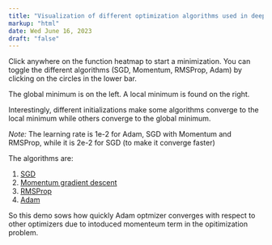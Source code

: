 ```yaml
---
title: "Visualization of different optimization algorithms used in deep learning"
markup: "html"
date: Wed June 16, 2023
draft: "false"
---
```

<div>
    <p>Click anywhere on the function heatmap to start a minimization. You can toggle the different algorithms (SGD, Momentum, RMSProp, Adam) by clicking
    on the circles in the lower bar.</p>
    <p>The global minimum is on the left. A local minimum is found on the right.</p>
    <p>Interestingly, different initializations make some algorithms converge to the local minimum while others converge to the global minimum.</p>
    <p><em>Note:</em> The learning rate is 1e-2 for Adam, SGD with Momentum and RMSProp, while it is 2e-2 for SGD (to make it converge faster)</p>
    <p>The algorithms are:</p>
    <ol>
        <li><a href="https://en.wikipedia.org/wiki/Stochastic_gradient_descent">SGD</a></li>
        <li><a href="https://en.wikipedia.org/wiki/Stochastic_gradient_descent#Momentum">Momentum gradient descent</a></li>
        <li><a href="http://www.cs.toronto.edu/~tijmen/csc321/slides/lecture_slides_lec6.pdf">RMSProp</a></li>
        <li><a href="http://arxiv.org/abs/1412.6980">Adam</a></li>
    </ol>
</div>

<div id="visualization-container"></div>

<style>
.sgd {
    stroke: black;
}

.momentum {
    stroke: blue;
}

.rmsprop {
    stroke: red;
}

.adam {
    stroke: green;
}

.SGD {
    fill: black;
}

.Momentum {
    fill: blue;
}

.RMSProp {
    fill: red;
}

.Adam {
    fill: green;
}

circle:hover {
  fill-opacity: .3;
}
</style>
<body>
<script src="https://d3js.org/d3.v4.min.js"></script>
<script src="https://d3js.org/d3-contour.v1.min.js"></script>
<script src="https://d3js.org/d3-scale-chromatic.v1.min.js"></script>
<script>

var width = 700,
    height = 500,
    nx = parseInt(width / 5), // grid sizes
    ny = parseInt(height / 5),
    h = 1e-7, // step used when approximating gradients
    drawing_time = 30; // max time to run optimization

var svg = d3.select("#visualization-container")
            .append("svg")
            .attr("width", width)
            .attr("height", height);

// Parameters describing where function is defined
var domain_x = [-2, 2],
    domain_y = [-2, 2],
    domain_f = [-2, 8],
    contour_step = 0.5; // Step size of contour plot

var scale_x = d3.scaleLinear()
                .domain([0, width])
                .range(domain_x);

var scale_y = d3.scaleLinear()
                .domain([0, height])
                .range(domain_y);

var thresholds = d3.range(domain_f[0], domain_f[1], contour_step);

var color_scale = d3.scaleLinear()
    .domain(d3.extent(thresholds))
    .interpolate(function() { return d3.interpolateYlGnBu; });

var function_g = svg.append("g").on("mousedown", mousedown),
    gradient_path_g = svg.append("g"),
    menu_g = svg.append("g");

/*
 * Set up the function and gradients
 */

/* Value of f at (x, y) */
function f(x, y) {
    return -2 * Math.exp(-((x - 1) * (x - 1) + y * y) / .2) + -3 * Math.exp(-((x + 1) * (x + 1) + y * y) / .2) + x * x + y * y;
}

/* Returns gradient of f at (x, y) */
function grad_f(x,y) {
    var grad_x = (f(x + h, y) - f(x, y)) / h
        grad_y = (f(x, y + h) - f(x, y)) / h
    return [grad_x, grad_y];
}


/* Returns values of f(x,y) at each point on grid as 1 dim array. */
function get_f_values(nx, ny) {
    var grid = new Array(nx * ny);
    for (i = 0; i < nx; i++) {
        for (j = 0; j < ny; j++) {
            var x = scale_x( parseFloat(i) / nx * width ),
                y = scale_y( parseFloat(j) / ny * height );
            // Set value at ordering expected by d3.contour
            grid[i + j * nx] = f(x, y);
        }
    }
    return grid;
}

/*
 * Set up the contour plot
 */

var contours = d3.contours()
    .size([nx, ny])
    .thresholds(thresholds);

var f_values = get_f_values(nx, ny);

function_g.selectAll("path")
          .data(contours(f_values))
          .enter().append("path")
          .attr("d", d3.geoPath(d3.geoIdentity().scale(width / nx)))
          .attr("fill", function(d) { return color_scale(d.value); })
          .attr("stroke", "none");

/*
 * Set up buttons
 */
var draw_bool = {"SGD" : true, "Momentum" : true, "RMSProp" : true, "Adam" : true};

var buttons = ["SGD", "Momentum", "RMSProp", "Adam"];

menu_g.append("rect")
      .attr("x", 0)
      .attr("y", height - 40)
      .attr("width", width)
      .attr("height", 40)
      .attr("fill", "white")
      .attr("opacity", 0.2);

menu_g.selectAll("circle")
      .data(buttons)
      .enter()
      .append("circle")
      .attr("cx", function(d,i) { return width/4 * (i + 0.25);} )
      .attr("cy", height - 20)
      .attr("r", 10)
      .attr("stroke-width", 0.5)
      .attr("stroke", "black")
      .attr("class", function(d) { console.log(d); return d;})
      .attr("fill-opacity", 0.5)
      .attr("stroke-opacity", 1)
      .on("mousedown", button_press);

menu_g.selectAll("text")
      .data(buttons)
      .enter()
      .append("text")
      .attr("x", function(d,i) { return width/4 * (i + 0.25) + 18;} )
      .attr("y", height - 14)
      .text(function(d) { return d; })
      .attr("text-anchor", "start")
      .attr("font-family", "Helvetica Neue")
      .attr("font-size", 15)
      .attr("font-weight", 200)
      .attr("fill", "white")
      .attr("fill-opacity", 0.8);

function button_press() {
    var type = d3.select(this).attr("class")
    if (draw_bool[type]) {
        d3.select(this).attr("fill-opacity", 0);
        draw_bool[type] = false;
    } else {
        d3.select(this).attr("fill-opacity", 0.5)
        draw_bool[type] = true;
    }
}

/*
 * Set up optimization/gradient descent functions.
 * SGD, Momentum, RMSProp, Adam.
 */

function get_sgd_path(x0, y0, learning_rate, num_steps) {
    var sgd_history = [{"x": scale_x.invert(x0), "y": scale_y.invert(y0)}];
    var x1, y1, gradient;
    for (i = 0; i < num_steps; i++) {
        gradient = grad_f(x0, y0);
        x1 = x0 - learning_rate * gradient[0]
        y1 = y0 - learning_rate * gradient[1]
        sgd_history.push({"x" : scale_x.invert(x1), "y" : scale_y.invert(y1)})
        x0 = x1
        y0 = y1
    }
    return sgd_history;
}

function get_momentum_path(x0, y0, learning_rate, num_steps, momentum) {
    var v_x = 0,
        v_y = 0;
    var momentum_history = [{"x": scale_x.invert(x0), "y": scale_y.invert(y0)}];
    var x1, y1, gradient;
    for (i=0; i < num_steps; i++) {
        gradient = grad_f(x0, y0)
        v_x = momentum * v_x - learning_rate * gradient[0]
        v_y = momentum * v_y - learning_rate * gradient[1]
        x1 = x0 + v_x
        y1 = y0 + v_y
        momentum_history.push({"x" : scale_x.invert(x1), "y" : scale_y.invert(y1)})
        x0 = x1
        y0 = y1
    }
    return momentum_history
}

function get_rmsprop_path(x0, y0, learning_rate, num_steps, decay_rate, eps) {
    var cache_x = 0,
        cache_y = 0;
    var rmsprop_history = [{"x": scale_x.invert(x0), "y": scale_y.invert(y0)}];
    var x1, y1, gradient;
    for (i = 0; i < num_steps; i++) {
        gradient = grad_f(x0, y0)
        cache_x = decay_rate * cache_x + (1 - decay_rate) * gradient[0] * gradient[0]
        cache_y = decay_rate * cache_y + (1 - decay_rate) * gradient[1] * gradient[1]
        x1 = x0 - learning_rate * gradient[0] / (Math.sqrt(cache_x) + eps)
        y1 = y0 - learning_rate * gradient[1] / (Math.sqrt(cache_y) + eps)
        rmsprop_history.push({"x" : scale_x.invert(x1), "y" : scale_y.invert(y1)})
        x0 = x1
        y0 = y1
    }
    return rmsprop_history;
}

function get_adam_path(x0, y0, learning_rate, num_steps, beta_1, beta_2, eps) {
    var m_x = 0,
        m_y = 0,
        v_x = 0,
        v_y = 0;
    var adam_history = [{"x": scale_x.invert(x0), "y": scale_y.invert(y0)}];
    var x1, y1, gradient;
    for (i = 0; i < num_steps; i++) {
        gradient = grad_f(x0, y0)
        m_x = beta_1 * m_x + (1 - beta_1) * gradient[0]
        m_y = beta_1 * m_y + (1 - beta_1) * gradient[1]
        v_x = beta_2 * v_x + (1 - beta_2) * gradient[0] * gradient[0]
        v_y = beta_2 * v_y + (1 - beta_2) * gradient[1] * gradient[1]
        x1 = x0 - learning_rate * m_x / (Math.sqrt(v_x) + eps)
        y1 = y0 - learning_rate * m_y / (Math.sqrt(v_y) + eps)
        adam_history.push({"x" : scale_x.invert(x1), "y" : scale_y.invert(y1)})
        x0 = x1
        y0 = y1
    }
    return adam_history;
}


/*
 * Functions necessary for path visualizations
 */

var line_function = d3.line()
                      .x(function(d) { return d.x; })
                      .y(function(d) { return d.y; });

function draw_path(path_data, type) {
    var gradient_path = gradient_path_g.selectAll(type)
                        .data(path_data)
                        .enter()
                        .append("path")
                        .attr("d", line_function(path_data.slice(0,1)))
                        .attr("class", type)
                        .attr("stroke-width", 3)
                        .attr("fill", "none")
                        .attr("stroke-opacity", 0.5)
                        .transition()
                        .duration(drawing_time)
                        .delay(function(d,i) { return drawing_time * i; })
                        .attr("d", function(d,i) { return line_function(path_data.slice(0,i+1));})
                        .remove();

    gradient_path_g.append("path")
                   .attr("d", line_function(path_data))
                   .attr("class", type)
                   .attr("stroke-width", 3)
                   .attr("fill", "none")
                   .attr("stroke-opacity", 0.5)
                   .attr("stroke-opacity", 0)
                   .transition()
                   .duration(path_data.length * drawing_time)
                   .attr("stroke-opacity", 0.5);
}

/*
 * Start minimization from click on contour map
 */

function mousedown() {
    /* Get initial point */
    var point = d3.mouse(this);
    /* Minimize and draw paths */
    minimize(scale_x(point[0]), scale_y(point[1]));
}

function minimize(x0,y0) {
    gradient_path_g.selectAll("path").remove();

    if (draw_bool.SGD) {
        var sgd_data = get_sgd_path(x0, y0, 2e-2, 500);
        draw_path(sgd_data, "sgd");
    }
    if (draw_bool.Momentum) {
        var momentum_data = get_momentum_path(x0, y0, 1e-2, 200, 0.8);
        draw_path(momentum_data, "momentum");
    }
    if (draw_bool.RMSProp) {
        var rmsprop_data = get_rmsprop_path(x0, y0, 1e-2, 300, 0.99, 1e-6);
        draw_path(rmsprop_data, "rmsprop");
    }
    if (draw_bool.Adam) {
        var adam_data = get_adam_path(x0, y0, 1e-2, 100, 0.7, 0.999, 1e-6);
        draw_path(adam_data, "adam");
    }
}

</script>




<div>
So this demo sows how quickly Adam optmizer converges with respect to other optimizers due to intoduced momenteum term in the opitimization problem.
</div>
